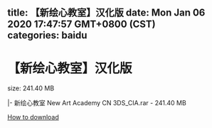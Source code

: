 
title: 【新绘心教室】汉化版
date: Mon Jan 06 2020 17:47:57 GMT+0800 (CST)    
categories: baidu
---

# 【新绘心教室】汉化版
size: 241.40 MB
 
 
|- 新绘心教室 New Art Academy CN 3DS_CIA.rar - 241.40 MB

[How to download](https://bpcam.bemobtrk.com/go/2ceec3aa-1ca2-46d6-b9ff-aaa5c184517c?jno=5127)